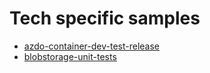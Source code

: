 # Tech specific samples

- [azdo-container-dev-test-release](azdo-container-dev-test-release/README.md)
- [blobstorage-unit-tests](blobstorage-unit-tests/README.md)